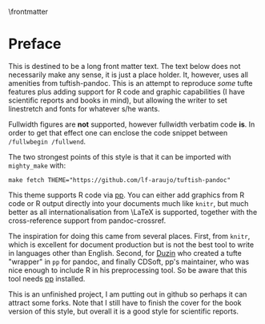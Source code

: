 \frontmatter

# Preface

This is destined to be a long front matter text. The text below does not necessarily make any sense, it is just a place holder. It, however, uses all amenities from tuftish-pandoc. This is an attempt to reproduce *some* tufte features plus adding support for R code and graphic capabilities (I have scientific reports and books in mind), but allowing the writer to set linestretch and fonts for whatever s/he wants.

Fullwidth figures are **not** supported, however fullwidth verbatim code **is**. In order to get that effect one can enclose the code snippet between `/fullwbegin /fullwend`. 

The two strongest points of this style is that it can be imported with `mighty_make` with:

```
make fetch THEME="https://github.com/lf-araujo/tuftish-pandoc"
```

This theme supports R code via [pp](https://github.com/CDSoft/pp). You can either add graphics from R code or R output directly into your documents much like `knitr`, but much better as all internationalisation from \LaTeX is supported, together with the cross-reference support from pandoc-crossref.

The inspiration for doing this came from several places. First, from `knitr`, which is excellent for document production but is not the best tool to write in languages other than English. Second, for [Duzin](https://github.com/duzyn/tufte-markdown) who created a tufte "wrapper" in `pp` for pandoc, and finally CDSoft, pp's maintainer, who was nice enough to include R in his preprocessing tool. So be aware that this tool needs [pp](https://github.com/CDSoft/pp) installed.

This is an unfinished project, I am putting out in github so perhaps it can attract some forks. Note that I still have to finish the cover for the book version of this style, but overall it is a good style for scientific reports.